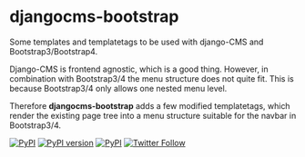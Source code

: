 # djangocms-bootstrap

Some templates and templatetags to be used with django-CMS and Bootstrap3/Bootstrap4.

Django-CMS is frontend agnostic, which is a good thing. However, in combination with Bootstrap3/4
the menu structure does not quite fit. This is because Bootstrap3/4 only allows one nested menu level.

Therefore **djangocms-bootstrap** adds a few modified templatetags, which render the existing
page tree into a menu structure suitable for the navbar in Bootstrap3/4.

[![PyPI](https://img.shields.io/pypi/pyversions/djangocms-bootstrap.svg)]()
[![PyPI version](https://img.shields.io/pypi/v/djangocms-bootstrap.svg)](https://https://pypi.python.org/pypi/djangocms-bootstrap)
[![PyPI](https://img.shields.io/pypi/l/djangocms-bootstrap.svg)]()
[![Twitter Follow](https://img.shields.io/twitter/follow/shields_io.svg?style=social&label=Follow&maxAge=2592000)](https://twitter.com/jacobrief)
